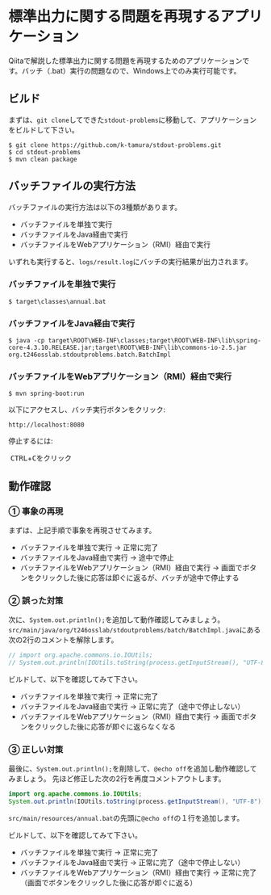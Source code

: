標準出力に関する問題を再現するアプリケーション
=

Qiitaで解説した標準出力に関する問題を再現するためのアプリケーションです。バッチ（.bat）実行の問題なので、Windows上でのみ実行可能です。

## ビルド

まずは、`git clone`してできた`stdout-problems`に移動して、アプリケーションをビルドして下さい。

    $ git clone https://github.com/k-tamura/stdout-problems.git
    $ cd stdout-problems
    $ mvn clean package

## バッチファイルの実行方法

バッチファイルの実行方法は以下の3種類があります。

 - バッチファイルを単独で実行
 - バッチファイルをJava経由で実行
 - バッチファイルをWebアプリケーション（RMI）経由で実行
 
 いずれも実行すると、`logs/result.log`にバッチの実行結果が出力されます。

### バッチファイルを単独で実行

    $ target\classes\annual.bat
    
### バッチファイルをJava経由で実行

    $ java -cp target\ROOT\WEB-INF\classes;target\ROOT\WEB-INF\lib\spring-core-4.3.10.RELEASE.jar;target\ROOT\WEB-INF\lib\commons-io-2.5.jar org.t246osslab.stdoutproblems.batch.BatchImpl

### バッチファイルをWebアプリケーション（RMI）経由で実行

    $ mvn spring-boot:run


以下にアクセスし、バッチ実行ボタンをクリック:

    http://localhost:8080


停止するには:

  <kbd>CTRL</kbd>+<kbd>C</kbd>をクリック
  
## 動作確認

### ① 事象の再現

まずは、上記手順で事象を再現させてみます。

 - バッチファイルを単独で実行 → 正常に完了
 - バッチファイルをJava経由で実行 → 途中で停止
 - バッチファイルをWebアプリケーション（RMI）経由で実行 → 画面でボタンをクリックした後に応答は即ぐに返るが、バッチが途中で停止する

### ② 誤った対策

次に、`System.out.println();`を追加して動作確認してみましょう。
`src/main/java/org/t246osslab/stdoutproblems/batch/BatchImpl.java`にある次の2行のコメントを解除します。

```java
// import org.apache.commons.io.IOUtils;
// System.out.println(IOUtils.toString(process.getInputStream(), "UTF-8"));
```

ビルドして、以下を確認してみて下さい。

 - バッチファイルを単独で実行 → 正常に完了
 - バッチファイルをJava経由で実行 → 正常に完了（途中で停止しない）
 - バッチファイルをWebアプリケーション（RMI）経由で実行 → 画面でボタンをクリックした後に応答が即ぐに返らなくなる
 
### ③ 正しい対策

最後に、`System.out.println();`を削除して、`@echo off`を追加し動作確認してみましょう。
先ほど修正した次の2行を再度コメントアウトします。

```java
import org.apache.commons.io.IOUtils;
System.out.println(IOUtils.toString(process.getInputStream(), "UTF-8"));
```

`src/main/resources/annual.bat`の先頭に`@echo off`の１行を追加します。
 
 ビルドして、以下を確認してみて下さい。
 
 - バッチファイルを単独で実行 → 正常に完了
 - バッチファイルをJava経由で実行 → 正常に完了（途中で停止しない）
 - バッチファイルをWebアプリケーション（RMI）経由で実行 → 正常に完了（画面でボタンをクリックした後に応答が即ぐに返る）
